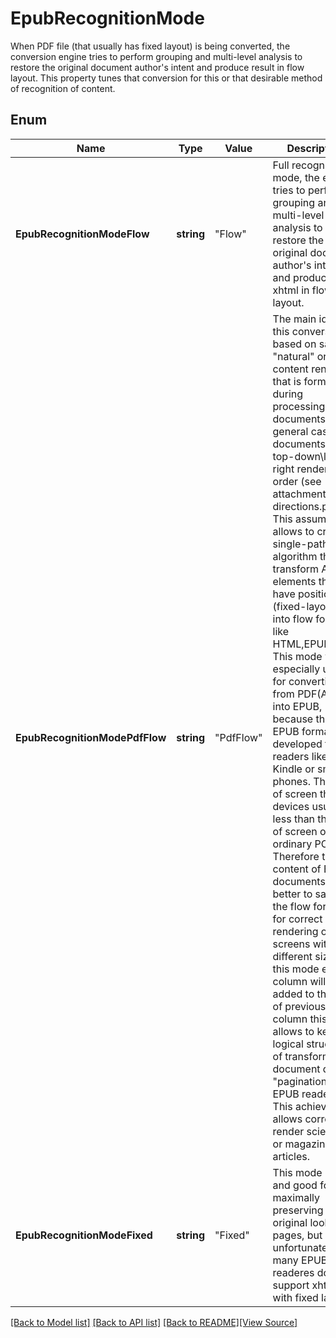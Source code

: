 # EpubRecognitionMode
When PDF file (that usually has fixed layout) is being converted,
            the conversion engine tries to perform grouping and multi-level analysis to restore
            the original document author's intent and produce result in flow layout.
 This property tunes that conversion for this or that
            desirable method of recognition of content.
            

## Enum
Name | Type | Value | Description
------------ | ------------- | ------------- | -------------
**EpubRecognitionModeFlow** | **string** | "Flow" | Full recognition mode, the engine tries to perform grouping and multi-level analysis to restore the original document author's intent and produce xhtml in flow layout.
**EpubRecognitionModePdfFlow** | **string** | "PdfFlow" | The main idea of this conversion is based on saving "natural" order of content rendering that is formed during processing of pdf documents. In the general cases pdf documents keep top-down\left-right rendering order (see attachment directions.png). This assumption allows to create a single-path algorithm that will transform Aps elements that have positions (fixed-layout) into flow formats like HTML,EPUB,DOC. This mode will be especially useful for converting from PDF(APS) into EPUB, because the EPUB format was developed for e-readers like the Kindle or smart-phones. The size of screen those devices usually is less than the size of screen of ordinary PC. Therefore the content of EPUB documents is better to save in the flow format, for correct rendering on screens with different sizes. In this mode every column will be added to the end of previous column this allows to keep the logical structure of transformed document during "pagination" in EPUB readers. This achievement allows correctly render scientific or magazine articles.
**EpubRecognitionModeFixed** | **string** | "Fixed" | This mode is fast and good for maximally preserving the original look pages, but unfortunately many EPUB readeres don't support xhtml with fixed layout

[[Back to Model list]](../README.md#documentation-for-models) [[Back to API list]](../README.md#documentation-for-api-endpoints) [[Back to README]](../README.md)[[View Source]](../epub_recognition_mode.go)


